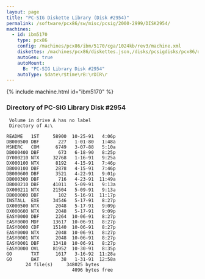 ```yaml
---
layout: page
title: "PC-SIG Diskette Library (Disk #2954)"
permalink: /software/pcx86/sw/misc/pcsig/2000-2999/DISK2954/
machines:
  - id: ibm5170
    type: pcx86
    config: /machines/pcx86/ibm/5170/cga/1024kb/rev3/machine.xml
    diskettes: /machines/pcx86/diskettes.json,/disks/pcsigdisks/pcx86/diskettes.json
    autoGen: true
    autoMount:
      B: "PC-SIG Library Disk #2954"
    autoType: $date\r$time\rB:\rDIR\r
---
```


{% include machine.html id="ibm5170" %}

### Directory of PC-SIG Library Disk #2954

     Volume in drive A has no label
     Directory of A:\

    README   1ST     58900  10-25-91   4:06p
    DB000500 DBF       227   1-01-80   1:48a
    MSHERC   COM      6749   3-07-88   5:10a
    DB000400 DBF       673   6-18-90   8:25p
    DY000210 NTX     32768   1-16-91   9:25a
    DX000100 NTX      8192   4-15-91   7:46p
    DB000100 DBF      2878   4-15-91   7:46p
    DB000600 DBF      3521   4-22-91   9:01p
    DB000300 DBF       716   4-23-91  11:49a
    DB000210 DBF     41011   5-09-91   9:13a
    DX000211 NTX     21504   5-09-91   9:13a
    DB000000 DBF       102   5-16-91  11:17p
    INSTALL  EXE     34546   5-17-91   8:27p
    DX000500 NTX      2048   5-17-91   9:09p
    DX000600 NTX      2048   5-17-91   9:09p
    EASY0000 DBF      2264  10-06-91   8:27p
    EASY0000 MDF     13617  10-06-91   8:27p
    EASY0000 CDF     15140  10-06-91   8:27p
    EASY0000 NTX      2048  10-06-91   8:27p
    EASY0001 NTX      2048  10-06-91   8:27p
    EASY0001 DBF     13418  10-06-91   8:27p
    EASYO000 OVL     81952  10-30-91   8:35p
    GO       TXT      1617   3-16-92  11:28a
    GO       BAT        38   1-31-91  12:58a
           24 file(s)     348025 bytes
                            4096 bytes free
